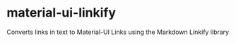 # material-ui-linkify
Converts links in text to Material-UI Links using the Markdown Linkify library
